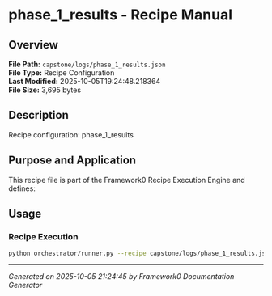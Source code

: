 # phase_1_results - Recipe Manual

## Overview
**File Path:** `capstone/logs/phase_1_results.json`  
**File Type:** Recipe Configuration  
**Last Modified:** 2025-10-05T19:24:48.218364  
**File Size:** 3,695 bytes  

## Description
Recipe configuration: phase_1_results

## Purpose and Application
This recipe file is part of the Framework0 Recipe Execution Engine and defines:

## Usage

### Recipe Execution
```bash
python orchestrator/runner.py --recipe capstone/logs/phase_1_results.json
```


---
*Generated on 2025-10-05 21:24:45 by Framework0 Documentation Generator*

